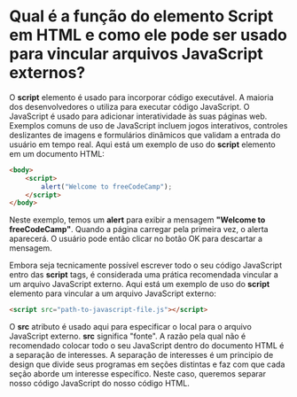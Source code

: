 # Qual é a função do elemento Script em HTML e como ele pode ser usado para vincular arquivos JavaScript externos?

O **script** elemento é usado para incorporar código executável. A maioria dos desenvolvedores o utiliza para executar código JavaScript. O JavaScript é usado para adicionar interatividade às suas páginas web. Exemplos comuns de uso de JavaScript incluem jogos interativos, controles deslizantes de imagens e formulários dinâmicos que validam a entrada do usuário em tempo real. Aqui está um exemplo de uso do **script** elemento em um documento HTML:

```html
<body>
    <script>
        alert("Welcome to freeCodeCamp");
    </script>
</body>
```
Neste exemplo, temos um **alert** para exibir a mensagem **"Welcome to freeCodeCamp"**. Quando a página carregar pela primeira vez, o alerta aparecerá. O usuário pode então clicar no botão OK para descartar a mensagem.

Embora seja tecnicamente possível escrever todo o seu código JavaScript entro das **script** tags, é considerada uma prática recomendada vincular a um arquivo JavaScript externo. Aqui está um exemplo de uso do **script** elemento para vincular a um arquivo JavaScript externo:

```html
<script src="path-to-javascript-file.js"></script>
```
O **src** atributo é usado aqui para especificar o local para o arquivo JavaScript externo. **src** significa "fonte". A razão pela qual não é recomendado colocar todo o seu JavaScript dentro do documento HTML é a separação de interesses. A separação de interesses é um principio de design que divide seus programas em seções distintas e faz com que cada seção aborde um interesse específico. Neste caso, queremos separar nosso código JavaScript do nosso código HTML.